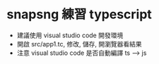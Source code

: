 # snapsng 練習 typescript

* 建議使用 visual studio code 開發環境
* 開啟 src/app1.tc, 修改, 儲存, 開瀏覽器看結果
* 注意 visual studio code 是否自動編譯 ts --> js